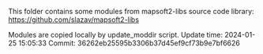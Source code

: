 This folder contains some modules from mapsoft2-libs source code library:
https://github.com/slazav/mapsoft2-libs

Modules are copied locally by update_moddir script.
Update time: 2024-01-25 15:05:33
Commit: 36262eb25595b3306b37d45ef9cf73b9e7bf6626

